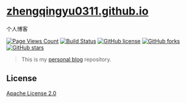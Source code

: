 # [zhengqingyu0311.github.io](https://zhengqingyu0311.github.io)
个人博客

[![Page Views Count](https://badges.toozhao.com/badges/01GP7X611Y1NT9KSPGB4WB0KB6/green.svg)](https://badges.toozhao.com/stats/01GP7X611Y1NT9KSPGB4WB0KB6 "Get your own page views count badge on badges.toozhao.com")  [![Build Status](https://secure.travis-ci.org/blinkfox/blinkfox.github.io.svg)](https://travis-ci.org/blinkfox/blinkfox.github.io) [![GitHub license](https://img.shields.io/github/license/blinkfox/blinkfox.github.io.svg)](https://github.com/blinkfox/blinkfox.github.io/blob/hexo/LICENSE) [![GitHub forks](https://img.shields.io/github/forks/blinkfox/blinkfox.github.io.svg)](https://github.com/blinkfox/blinkfox.github.io/network) [![GitHub stars](https://img.shields.io/github/stars/blinkfox/blinkfox.github.io.svg)](https://github.com/blinkfox/blinkfox.github.io/stargazers)

> This is my [personal blog](https://zhengqingyu0311.github.io) repository.
## License

[Apache License 2.0](http://www.apache.org/licenses/LICENSE-2.0)
